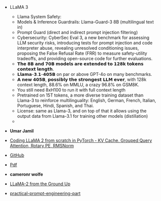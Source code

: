 - LLaMA 3
   - Llama System Safety:
   - Models & Inference Guardrails: Llama-Guard-3 8B (multilingual text in)
   - Prompt Guard (direct and indirect prompt injection filtering)
   - Cybersecurity: CyberSec Eval 3, a new benchmark for assessing LLM security risks, introducing tests for prompt injection and code interpreter abuse, revealing unresolved conditioning    issues, proposing the False Refusal Rate (FRR) to measure safety-utility tradeoffs, and providing open-source code for further evaluations.
   - 𝗧𝗵𝗲 𝟴𝗕 𝗮𝗻𝗱 𝟳𝟬𝗕 𝗺𝗼𝗱𝗲𝗹𝘀 𝗮𝗿𝗲 𝗲𝘅𝘁𝗲𝗻𝗱𝗲𝗱 𝘁𝗼 𝟭𝟮𝟴𝗸 𝘁𝗼𝗸𝗲𝗻𝘀 𝗰𝗼𝗻𝘁𝗲𝘅𝘁 𝗹𝗲𝗻𝗴𝘁𝗵.
   - 𝗟𝗹𝗮𝗺𝗮-𝟯.𝟭-𝟰𝟬𝟱𝗕 on par or above GPT-4o on many benchmarks.
   - 𝗔 𝗻𝗲𝘄 𝟰𝟬𝟱𝗕, 𝗽𝗼𝘀𝘀𝗶𝗯𝗹𝘆 𝘁𝗵𝗲 𝘀𝘁𝗿𝗼𝗻𝗴𝗲𝘀𝘁 𝗟𝗟𝗠 𝗲𝘃𝗲𝗿, with 128k context length, 88.6% on MMLU, a crazy 96.8% on GSM8K.
   - You still need 8xH100 to run it with full context length
   - Pretrained on 15T tokens, a more diverse training dataset than Llama-3 to reinforce multilinguality: English, German, French, Italian, Portuguese, Hindi, Spanish, and Thai.
   - License: same as Llama-3, and on top of that it allows using the output data from Llama-3.1 for training other models (distillation)
   -   
 
-   <b>Umar Jamil</b>
   -   [Coding LLaMA 2 from scratch in PyTorch - KV Cache, Grouped Query Attention, Rotary PE, RMSNorm](https://www.youtube.com/watch?v=oM4VmoabDAI)
   -   [GitHub](https://github.com/hkproj/pytorch-llama)
   -   [Pdf](https://github.com/hkproj/pytorch-llama/blob/main/Slides.pdf)
    
-   <b>cameronr wolfe</b>
   -   [LLaMA-2 from the Ground Up](https://cameronrwolfe.substack.com/p/llama-2-from-the-ground-up)
   -   [practical-prompt-engineering-part](https://cameronrwolfe.substack.com/p/practical-prompt-engineering-part)
    

